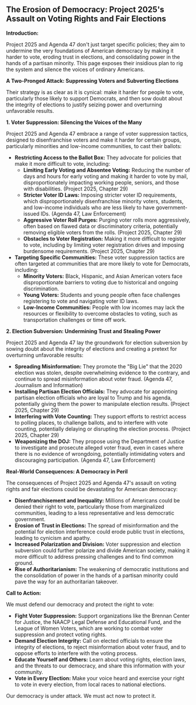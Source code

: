## The Erosion of Democracy: Project 2025's Assault on Voting Rights and Fair Elections

**Introduction:**

Project 2025 and Agenda 47 don't just target specific policies; they aim to undermine the very foundations of American democracy by making it harder to vote, eroding trust in elections, and consolidating power in the hands of a partisan minority. This page exposes their insidious plan to rig the system and silence the voices of ordinary Americans.

**A Two-Pronged Attack: Suppressing Voters and Subverting Elections**

Their strategy is as clear as it is cynical: make it harder for people to vote, particularly those likely to support Democrats, and then sow doubt about the integrity of elections to justify seizing power and overturning unfavorable results.

**1. Voter Suppression: Silencing the Voices of the Many**

Project 2025 and Agenda 47 embrace a range of voter suppression tactics, designed to disenfranchise voters and make it harder for certain groups, particularly minorities and low-income communities, to cast their ballots:

* **Restricting Access to the Ballot Box:** They advocate for policies that make it more difficult to vote, including:
    * **Limiting Early Voting and Absentee Voting:**  Reducing the number of days and hours for early voting and making it harder to vote by mail, disproportionately impacting working people, seniors, and those with disabilities. (Project 2025, Chapter 29)
    * **Stricter Voter ID Laws:**  Imposing stricter voter ID requirements, which disproportionately disenfranchise minority voters, students, and low-income individuals who are less likely to have government-issued IDs. (Agenda 47, Law Enforcement)
    * **Aggressive Voter Roll Purges:**  Purging voter rolls more aggressively, often based on flawed data or discriminatory criteria, potentially removing eligible voters from the rolls. (Project 2025, Chapter 29)
    * **Obstacles to Voter Registration:**  Making it more difficult to register to vote, including by limiting voter registration drives and imposing burdensome requirements. (Project 2025, Chapter 29)
* **Targeting Specific Communities:**  These voter suppression tactics are often targeted at communities that are more likely to vote for Democrats, including:
    * **Minority Voters:**  Black, Hispanic, and Asian American voters face disproportionate barriers to voting due to historical and ongoing discrimination.
    * **Young Voters:**  Students and young people often face challenges registering to vote and navigating voter ID laws.
    * **Low-Income Communities:**  People with low incomes may lack the resources or flexibility to overcome obstacles to voting, such as transportation challenges or time off work.

**2. Election Subversion: Undermining Trust and Stealing Power**

Project 2025 and Agenda 47 lay the groundwork for election subversion by sowing doubt about the integrity of elections and creating a pretext for overturning unfavorable results:

* **Spreading Misinformation:**  They promote the "Big Lie" that the 2020 election was stolen, despite overwhelming evidence to the contrary, and continue to spread misinformation about voter fraud. (Agenda 47, Journalism and Information)
* **Installing Partisan Election Officials:**  They advocate for appointing partisan election officials who are loyal to Trump and his agenda, potentially giving them the power to manipulate election results. (Project 2025, Chapter 29)
* **Interfering with Vote Counting:**  They support efforts to restrict access to polling places, to challenge ballots, and to interfere with vote counting, potentially delaying or disrupting the election process. (Project 2025, Chapter 29)
* **Weaponizing the DOJ:**  They propose using the Department of Justice to investigate and prosecute alleged voter fraud, even in cases where there is no evidence of wrongdoing, potentially intimidating voters and discouraging participation. (Agenda 47, Law Enforcement)

**Real-World Consequences: A Democracy in Peril**

The consequences of Project 2025 and Agenda 47's assault on voting rights and fair elections could be devastating for American democracy:

* **Disenfranchisement and Inequality:**  Millions of Americans could be denied their right to vote, particularly those from marginalized communities, leading to a less representative and less democratic government.
* **Erosion of Trust in Elections:**  The spread of misinformation and the potential for election interference could erode public trust in elections, leading to cynicism and apathy.
* **Increased Polarization and Division:**  Voter suppression and election subversion could further polarize and divide American society, making it more difficult to address pressing challenges and to find common ground.
* **Rise of Authoritarianism:**  The weakening of democratic institutions and the consolidation of power in the hands of a partisan minority could pave the way for an authoritarian takeover.

**Call to Action:**

We must defend our democracy and protect the right to vote:

* **Fight Voter Suppression:**  Support organizations like the Brennan Center for Justice, the NAACP Legal Defense and Educational Fund, and the League of Women Voters, which are working to combat voter suppression and protect voting rights.
* **Demand Election Integrity:**  Call on elected officials to ensure the integrity of elections, to reject misinformation about voter fraud, and to oppose efforts to interfere with the voting process.
* **Educate Yourself and Others:**  Learn about voting rights, election laws, and the threats to our democracy, and share this information with your community.
* **Vote in Every Election:**  Make your voice heard and exercise your right to vote in every election, from local races to national elections.

Our democracy is under attack. We must act now to protect it. 
